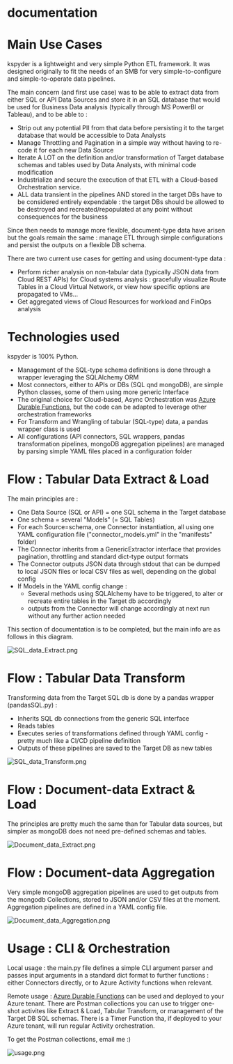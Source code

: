 # documentation

# Main Use Cases

kspyder is a lightweight and very simple Python ETL framework. It was designed originally to fit the needs of an SMB for very simple-to-configure and simple-to-operate data pipelines.

The main concern (and first use case) was to be able to extract data from either SQL or API Data Sources and store it in an SQL database that would be used for Business Data analysis (typically through MS PowerBI or Tableau), and to be able to :

- Strip out any potential PII from that data before persisting it to the target database that would be accessible to Data Analysts
- Manage Throttling and Pagination in a simple way without having to re-code it for each new Data Source
- Iterate A LOT on the definition and/or transformation of Target database schemas and tables used by Data Analysts, with minimal code modification
- Industrialize and secure the execution of that ETL with a Cloud-based Orchestration service.
- ALL data transient in the pipelines AND stored in the target DBs have to be considered entirely expendable : the target DBs should be allowed to be destroyed and recreated/repopulated at any point without consequences for the business

Since then needs to manage more flexible, document-type data have arisen but the goals remain the same : manage ETL through simple configurations and persist the outputs on a flexible DB schema. 

There are two current use cases for getting and using document-type data :

- Perform richer analysis on non-tabular data (typically JSON data from Cloud REST APIs) for Cloud systems analysis : gracefully visualize Route Tables in a Cloud Virtual Network, or view how specific options are propagated to VMs...
- Get aggregated views of Cloud Resources for workload and FinOps analysis

# Technologies used

kspyder is 100% Python.

- Management of the SQL-type schema definitions is done through a wrapper leveraging the SQLAlchemy ORM
- Most connectors, either to APIs or DBs (SQL qnd mongoDB), are simple Python classes, some of them using more generic Interface
- The original choice for Cloud-based, Async Orchestration was [Azure Durable Functions](https://docs.microsoft.com/en-us/azure/azure-functions/durable/durable-functions-overview?tabs=csharp), but the code can be adapted to leverage other orchestration frameworks
- For Transform and Wrangling of tabular (SQL-type) data, a pandas wrapper class is used
- All configurations (API connectors, SQL wrappers, pandas transformation pipelines, mongoDB aggregation pipelines) are managed by parsing simple YAML files placed in a configuration folder

# Flow : Tabular Data Extract & Load

The main principles are : 

- One Data Source (SQL or API) = one SQL schema in the Target database
- One schema = several "Models" (= SQL Tables)
- For each Source=schema, one Connector instantiation, all using one YAML configuration file ("connector_models.yml" in the "manifests" folder)
- The Connector inherits from a GenericExtractor interface that provides pagination, throttling and standard dict-type output formats
- The Connector outputs JSON data through stdout that can be dumped to local JSON files or local CSV files as well, depending on the global config
- If Models in the YAML config change :
    - Several methods using SQLAlchemy have to be triggered, to alter or recreate entire tables in the Target db accordingly
    - outputs from the Connector will change accordingly at next run without any further action needed

This section of documentation is to be completed, but the main info are as follows in this diagram.

![SQL_data_Extract.png](doc_screenshots/SQL_data_Extract.png)

# Flow : Tabular Data Transform

Transforming data from the Target SQL db is done by a pandas wrapper (pandasSQL.py) :

- Inherits SQL db connections from the generic SQL interface
- Reads tables
- Executes series of transformations defined through YAML config - pretty much like a CI/CD pipeline definition
- Outputs of these pipelines are saved to the Target DB as new tables

![SQL_data_Transform.png](doc_screenshots/SQL_data_Transform.png)

# Flow : Document-data Extract & Load

The principles are pretty much the same than for Tabular data sources, but simpler as mongoDB does not need pre-defined schemas and tables.

![Document_data_Extract.png](doc_screenshots/Document_data_Extract.png)

# Flow : Document-data Aggregation

Very simple mongoDB aggregation pipelines are used to get outputs from the mongodb Collections, stored to JSON and/or CSV files at the moment. Aggregation pipelines are defined in a YAML config file.

![Document_data_Aggregation.png](doc_screenshots/Document_data_Aggregation.png)

# Usage : CLI & Orchestration

Local usage : the main.py file defines a simple CLI argument parser and passes input arguments in a standard dict format to further functions : either Connectors directly, or to Azure Activity functions when relevant.

Remote usage : [Azure Durable Functions](https://docs.microsoft.com/en-us/azure/azure-functions/durable/durable-functions-overview?tabs=csharp) can be used and deployed to your Azure tenant. There are Postman collections you can use to trigger one-shot activites like Extract & Load, Tabular Transform, or management of the Target DB SQL schemas. There is a Timer Function tha, if deployed to your Azure tenant, will run regular Activity orchestration.

To get the Postman collections, email me :)

![usage.png](doc_screenshots/usage.png)